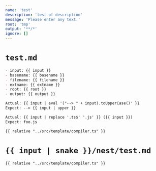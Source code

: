 ```yaml
---
name: 'test'
description: 'test of description'
message: 'Please enter any text.'
root: 'tmp'
output: '**/*'
ignore: []
---
```


# `test.md`

```markdown
- input: {{ input }}
- basename: {{ basename }}
- filename: {{ filename }}
- extname: {{ extname }}
- root: {{ root }}
- output: {{ output }}

Actual: {{ input | eval '("--> " + input).toUpperCase()' }}
Expect: --> {{ input | upper }}

Actual: {{ input | replace '.ts$' '.js' }} ({{ input }})
Expect: foo.js

{{ relative "../src/template/compiler.ts" }}
```

# `{{ input | snake }}/nest/test.md`

```markdown
{{ relative "../src/template/compiler.ts" }}
```

